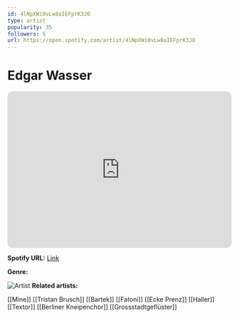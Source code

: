 ```yaml
---
id: 4lNpXWi0vLw8aIEFprK3JO
type: artist
popularity: 35
followers: 5
url: https://open.spotify.com/artist/4lNpXWi0vLw8aIEFprK3JO
---
```

# Edgar Wasser

<iframe style="border-radius:12px" src="https://open.spotify.com/embed/artist/4lNpXWi0vLw8aIEFprK3JO" width="100%" height="352" frameBorder="0" allowfullscreen="" allow="autoplay; clipboard-write; encrypted-media; fullscreen; picture-in-picture" loading="lazy"></iframe>

**Spotify URL:** [Link](https://open.spotify.com/artist/4lNpXWi0vLw8aIEFprK3JO)

**Genre:** 

![Artist]()
**Related artists:**

[[Mine]]
[[Tristan Brusch]]
[[Bartek]]
[[Fatoni]]
[[Ecke Prenz]]
[[Haller]]
[[Textor]]
[[Berliner Kneipenchor]]
[[Grossstadtgeflüster]]
